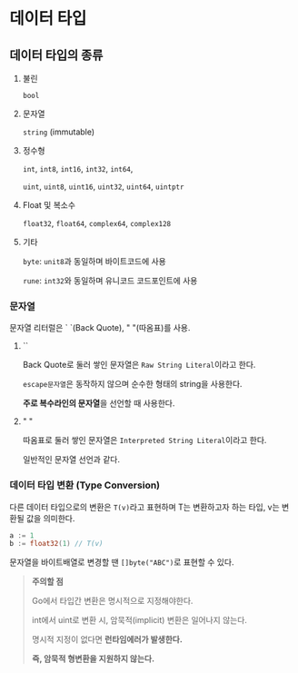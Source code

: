 # 데이터 타입

 ## 데이터 타입의 종류

1. 불린
    
    `bool`

2. 문자열

    `string` (immutable)
 
3. 정수형

    `int`, `int8`, `int16`, `int32`, `int64`,
 
    `uint`, `uint8`, `uint16`, `uint32`, `uint64`, `uintptr`
 
4. Float 및 복소수
    
    `float32`, `float64`, `complex64`, `complex128`
 
5. 기타

    `byte`: `unit8`과 동일하며 바이트코드에 사용
 
    `rune`: `int32`와 동일하며 유니코드 코드포인트에 사용

### 문자열

문자열 리터럴은 \` \`(Back Quote), " "(따옴표)를 사용.

1. \`\` 
   
   Back Quote로 둘러 쌓인 문자열은 `Raw String Literal`이라고 한다.

   `escape문자열`은 동작하지 않으며 순수한 형태의 string을 사용한다.

   **주로 복수라인의 문자열**을 선언할 때 사용한다.
 
2. " "

   따옴표로 둘러 쌓인 문자열은 `Interpreted String Literal`이라고 한다.

   일반적인 문자열 선언과 같다.

### 데이터 타입 변환 (Type Conversion)

다른 데이터 타입으로의 변환은 `T(v)`라고 표현하며 T는 변환하고자 하는 타입, v는 변환될 값을 의미한다.

```go
a := 1
b := float32(1) // T(v)
```

문자열을 바이트배열로 변경할 땐 `[]byte("ABC")`로 표현할 수 있다.

> **주의할 점**
> 
> Go에서 타입간 변환은 명시적으로 지정해야한다.
> 
> int에서 uint로 변환 시, 암묵적(implicit) 변환은 일어나지 않는다.
> 
> 명시적 지정이 없다면 **런타임에러가 발생한다.**
> 
> **즉, 암묵적 형변환을 지원하지 않는다.**